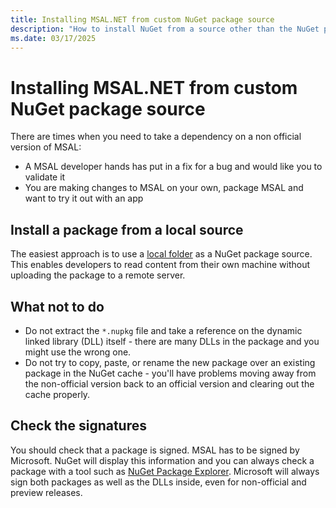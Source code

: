```yaml
---
title: Installing MSAL.NET from custom NuGet package source
description: "How to install NuGet from a source other than the NuGet package feed."
ms.date: 03/17/2025
---
```


# Installing MSAL.NET from custom NuGet package source

There are times when you need to take a dependency on a non official version of MSAL:

* A MSAL developer hands has put in a fix for a bug and would like you to validate it
* You are making changes to MSAL on your own, package MSAL and want to try it out with an app

## Install a package from a local source

The easiest approach is to use a [local folder](/nuget/hosting-packages/local-feeds) as a NuGet package source. This enables developers to read content from their own machine without uploading the package to a remote server.

## What not to do

* Do not extract the `*.nupkg` file and take a reference on the dynamic linked library (DLL) itself - there are many DLLs in the package and you might use the wrong one.
* Do not try to copy, paste, or rename the new package over an existing package in the NuGet cache - you'll have problems moving away from the non-official version back to an official version and clearing out the cache properly.

## Check the signatures

You should check that a package is signed. MSAL has to be signed by Microsoft. NuGet will display this information and you can always check a package with a tool such as [NuGet Package Explorer](https://github.com/NuGetPackageExplorer/NuGetPackageExplorer). Microsoft will always sign both packages as well as the DLLs inside, even for non-official and preview releases.
